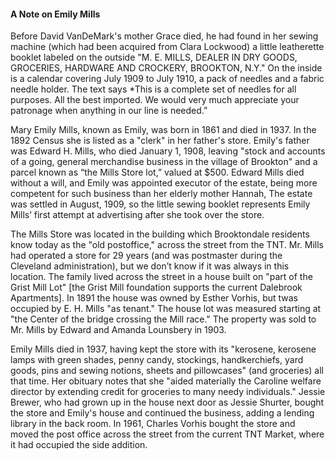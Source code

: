 #### A Note on Emily Mills

Before David VanDeMark's mother Grace died, he had found in her sewing
machine (which had been acquired from Clara Lockwood) a little leatherette booklet
labeled on the outside "M. E. MILLS, DEALER IN DRY GOODS, GROCERIES, HARDWARE
AND CROCKERY, BROOKTON, N.Y." On the inside is a calendar covering July 1909 to
July 1910, a pack of needles and a fabric needle holder. The text says *This is a
complete set of needles for all purposes. All the best imported. We would very much
appreciate your patronage when anything in our line is needed.”

Mary Emily Mills, known as Emily, was born in 1861 and died in 1937. In the
1892 Census she is listed as a "clerk" in her father's store. Emily's father was Edward
H. Mills, who died January 1, 1908, leaving "stock and accounts of a going, general
merchandise business in the village of Brookton" and a parcel known as “the Mills
Store lot,” valued at $500. Edward Mills died without a will, and Emily was appointed
executor of the estate, being more competent for such business than her elderly
mother Hannah, The estate was settled in August, 1909, so the little sewing booklet
represents Emily Mills’ first attempt at advertising after she took over the store.

The Mills Store was located in the building which Brooktondale residents know
today as the "old postoffice," across the street from the TNT. Mr. Mills had operated a
store for 29 years (and was postmaster during the Cleveland administration), but we
don’t know if it was always in this location. The family lived across the street in a
house built on "part of the Grist Mill Lot" [the Grist Mill foundation supports the
current Dalebrook Apartments]. In 1891 the house was owned by Esther Vorhis, but
twas occupied by E. H. Mills "as tenant." The house lot was measured starting at "the
Center of the bridge crossing the Mill race." The property was sold to Mr. Mills by
Edward and Amanda Lounsbery in 1903.

Emily Mills died in 1937, having kept the store with its "kerosene, kerosene
lamps with green shades, penny candy, stockings, handkerchiefs, yard goods, pins
and sewing notions, sheets and pillowcases" (and groceries) all that time. Her
obituary notes that she "aided materially the Caroline welfare director by extending
credit for groceries to many needy individuals." Jessie Brewer, who had grown up in
the house next door as Jessie Shurter, bought the store and Emily's house and 
continued the business, adding a lending library in the back room. In 1961, Charles
Vorhis bought the store and moved the post office across the street from the current
TNT Market, where it had occupied the side addition.